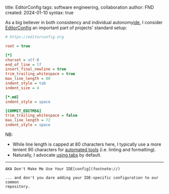 title: EditorConfig
tags: software engineering, collaboration
author: FND
created: 2024-01-10
syntax: true

As a big believer in both consistency and individual autonomy[ide](footnote://),
I consider [EditorConfig](https://editorconfig.org) an important part of
projects' standard setup:

```ini
# https://editorconfig.org

root = true

[*]
charset = utf-8
end_of_line = lf
insert_final_newline = true
trim_trailing_whitespace = true
max_line_length = 80
indent_style = tab
indent_size = 4

[*.md]
indent_style = space

[COMMIT_EDITMSG]
trim_trailing_whitespace = false
max_line_length = 72
indent_style = space
```

NB:

* While line length is capped at 80 characters here, I typically use a more
  lenient 90 characters for [automated tools](page://articles/banishing-npm)
  (i.e. linting and formatting).
* Naturally, I advocate [using tabs](https://chriscoyier.net/2022/12/13/tabs/)
  by default.

----

```footnote ide
AKA Don't Make Me Use Your IDE[config](footnote://)
```

```footnote config
... and don't you dare adding your IDE-specific configuration to our common
repository.
```
